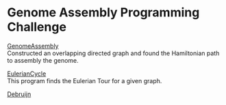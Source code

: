 # Genome Assembly Programming Challenge

[GenomeAssembly](https://github.com/biz-whitney/Coursera-Data-Structures-and-Algorithms-Specialization-/blob/master/Genome%20Assembly%20Programming%20Challenge/GenomeAssembly.java) <br />
Constructed an overlapping directed graph and found the Hamiltonian path to assembly the genome. <br />

[EulerianCycle](https://github.com/biz-whitney/Coursera-Data-Structures-and-Algorithms-Specialization-/blob/master/Genome%20Assembly%20Programming%20Challenge/EulerianCycle.java) <br />
This program finds the Eulerian Tour for a given graph. <br />

[Debruijn](https://github.com/biz-whitney/Coursera-Data-Structures-and-Algorithms-Specialization-/blob/master/Genome%20Assembly%20Programming%20Challenge/DeBruijn.java) <br />
